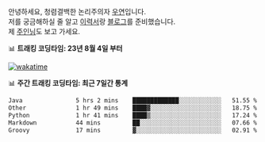 안녕하세요, 청렴결백한 논리주의자 [우연](https://dev-wooyeon.github.io/quiz-app/)입니다.  
저를 궁금해하실 줄 알고 [이력서](https://ieunune.notion.site/d836ecc9172144d4b39f185b89f16a62)랑 [블로그](https://notion-blog-ieunune.vercel.app)를 준비했습니다.  
제 [주인님](https://www.instagram.com/lovely_hiru_hari_s2/)도 보고 가세요.


📊 **트래킹 코딩타임: 23년 8월 4일 부터**  

[![wakatime](https://wakatime.com/badge/user/099dd627-fdab-4072-b87a-fa91c7a76d8d.svg?style=for-the-badge)](https://wakatime.com/@099dd627-fdab-4072-b87a-fa91c7a76d8d)

📊 **주간 트래킹 코딩타임: 최근 7일간 통계**

<!--START_SECTION:waka-->

```txt
Java               5 hrs 2 mins    █████████████░░░░░░░░░░░░   51.55 %
Other              1 hr 49 mins    ████▓░░░░░░░░░░░░░░░░░░░░   18.75 %
Python             1 hr 41 mins    ████▒░░░░░░░░░░░░░░░░░░░░   17.24 %
Markdown           44 mins         ██░░░░░░░░░░░░░░░░░░░░░░░   07.66 %
Groovy             17 mins         ▓░░░░░░░░░░░░░░░░░░░░░░░░   02.91 %
```

<!--END_SECTION:waka-->

<!-- ![](./profile-3d-contrib/profile-night-view.svg)-->
